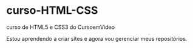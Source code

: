 # curso-HTML-CSS
 curso de HTML5 e CSS3 do CursoemVideo

Estou aprendendo a criar sites e agora vou gerenciar meus repositórios.